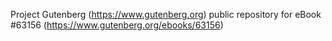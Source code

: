 Project Gutenberg (https://www.gutenberg.org) public repository for eBook #63156 (https://www.gutenberg.org/ebooks/63156)
